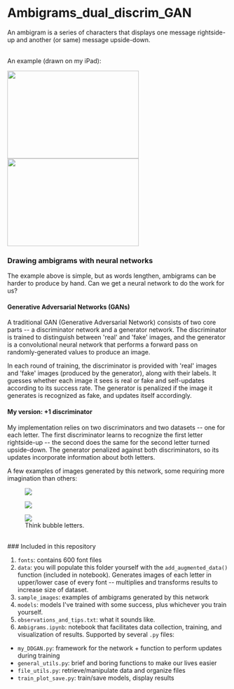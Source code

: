 # Ambigrams_dual_discrim_GAN

An ambigram is a series of characters that displays one message rightside-up and another (or same) message upside-down.<br>

<br>An example (drawn on my iPad):

<img src="https://github.com/jdowner212/Ambigrams_dual_discrim_GAN/blob/main/sample_images/one.png" width="300" height="200" />
<img src="https://github.com/jdowner212/Ambigrams_dual_discrim_GAN/blob/main/sample_images/two.png" width="300" height="200" />


### Drawing ambigrams with neural networks

The example above is simple, but as words lengthen, ambigrams can be harder to produce by hand. Can we get a neural network to do the work for us? 

#### Generative Adversarial Networks (GANs)

A traditional GAN (Generative Adversarial Network) consists of two core parts -- a discriminator network and a generator network. The discriminator is trained to distinguish between 'real' and 'fake' images, and the generator is a convolutional neural network that performs a forward pass on randomly-generated values to produce an image.

In each round of training, the discriminator is provided with 'real' images and 'fake' images (produced by the generator), along with their labels. It guesses whether each image it sees is real or fake and self-updates according to its success rate. The generator is penalized if the image it generates is recognized as fake, and updates itself accordingly. 

#### My version: +1 discriminator

My implementation relies on two discriminators and two datasets -- one for each letter. The first discriminator learns to recognize the first letter rightside-up -- the second does the same for the second letter turned upside-down. The generator penalized against both discriminators, so its updates incorporate information about both letters.

A few examples of images generated by this network, some requiring more imagination than others:

<figure>
  <img src="https://github.com/jdowner212/Ambigrams_dual_discrim_GAN/blob/main/sample_images/AB/AB_9_img_9.png" />
</figure>
<figure>
  <img src="https://github.com/jdowner212/Ambigrams_dual_discrim_GAN/blob/main/sample_images/ZE/ZE_26_img_21.png" />
</figure>
<figure>
  <img src="https://github.com/jdowner212/Ambigrams_dual_discrim_GAN/blob/main/sample_images/RS/RS_20_img_1.png" />
  <figcaption>Think bubble letters.</figcaption>
</figure>
<br>
### Included in this repository

1. `fonts`: contains 600 font files
2. `data`: you will populate this folder yourself with the `add_augmented_data()` function (included in notebook). Generates images of each letter in upper/lower case of every font -- multiplies and transforms results to increase size of dataset.
3. `sample_images`: examples of ambigrams generated by this network
4. `models`: models I've trained with some success, plus whichever you train yourself.
5. `observations_and_tips.txt`: what it sounds like.
6. `Ambigrams.ipynb`: notebook that facilitates data collection, training, and visualization of results. Supported by several `.py` files:
- `my_DDGAN.py`: framework for the network + function to perform updates during training
- `general_utils.py`: brief and boring functions to make our lives easier
- `file_utils.py`: retrieve/manipulate data and organize files
- `train_plot_save.py`: train/save models, display results
